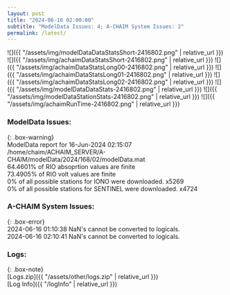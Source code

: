 ```yaml
---
layout: post
title: "2024-06-16 02:00:00"
subtitle: "ModelData Issues: 4; A-CHAIM System Issues: 2"
permalink: /latest/
---
```


![]({{ "/assets/img/modelDataDataStatsShort-2416802.png" | relative_url }})
![]({{ "/assets/img/achaimDataStatsShort-2416802.png" | relative_url }})
![]({{ "/assets/img/achaimDataStatsLong00-2416802.png" | relative_url }})
![]({{ "/assets/img/achaimDataStatsLong01-2416802.png" | relative_url }})
![]({{ "/assets/img/achaimDataStatsLong02-2416802.png" | relative_url }})
![]({{ "/assets/img/modelDataDataStats-2416802.png" | relative_url }})
![]({{ "/assets/img/modelDataStationStats-2416802.png" | relative_url }})
![]({{ "/assets/img/achaimRunTime-2416802.png" | relative_url }})


### ModelData Issues:  
  
{: .box-warning}  
 ModelData report for 16-Jun-2024 02:15:07   
 /home/chaim/ACHAIM_SERVER/A-CHAIM/modelData/2024/168/02/modelData.mat   
 64.4601% of RIO absoprtion values are finite   
 73.4905% of RIO volt values are finite   
 0% of all possible stations for IONO were downloaded. x5269   
 0% of all possible stations for SENTINEL were downloaded. x4724   
  
### A-CHAIM System Issues:  
  
{: .box-error}  
2024-06-16 01:10:38 NaN's cannot be converted to logicals.  
2024-06-16 02:10:41 NaN's cannot be converted to logicals.  

### Logs:  
  
{: .box-note}  
[Logs.zip]({{ "/assets/other/logs.zip" | relative_url }})  
[Log Info]({{ "/logInfo" | relative_url }})  
